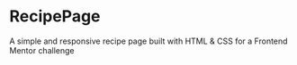 # RecipePage
A simple and responsive recipe page built with HTML &amp; CSS for a Frontend Mentor challenge
